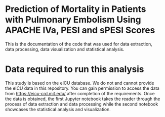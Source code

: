 # Prediction of Mortality in Patients with Pulmonary Embolism Using APACHE IVa, PESI and sPESI Scores

This is the documentation of the code that was used for data extraction, data processing, data visualization and statistical analysis.

# Data required to run this analysis

This study is based on the eICU database. We do not and cannot provide the eICU data in this repository. You can gain permission to access the data from https://eicu-crd.mit.edu/ after completion of the requirements. Once the data is obtained, the first Jupyter notebook takes the reader through the  process of data extraction and data processing while the second notebook showcases the statistical analysis and visualization.
